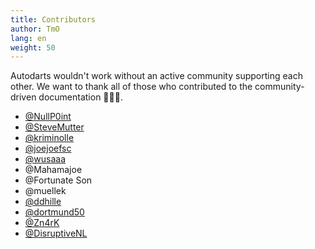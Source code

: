 ```yaml
---
title: Contributors
author: TmO
lang: en
weight: 50
---
```


Autodarts wouldn't work without an active community supporting each other.
We want to thank all of those who contributed to the community-driven documentation 🙏🙏🙏.

- [@NullP0int](https://github.com/NullP0int)
- [@SteveMutter](https://github.com/SteveMutter)
- [@kriminolle](https://github.com/kriminolle)
- [@joejoefsc](https://github.com/joejoefsc)
- [@wusaaa](https://github.com/lbormann)
- @Mahamajoe
- @Fortunate Son
- @muellek
- [@ddhille](https://github.com/ddhille)
- [@dortmund50](https://github.com/dortmund50)
- [@Zn4rK](https://github.com/Zn4rK)
- [@DisruptiveNL](https://github.com/DisruptiveNL)
